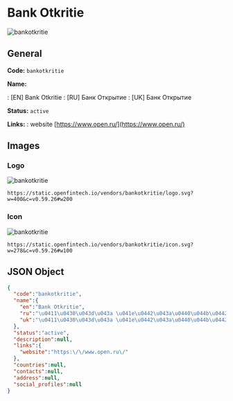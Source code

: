 
# Bank Otkritie 
![bankotkritie](https://static.openfintech.io/vendors/bankotkritie/logo.svg?w=400&c=v0.59.26#w200)  

## General 
 
**Code:** `bankotkritie` 
 
**Name:** 
 
:	[EN] Bank Otkritie 
:	[RU] Банк Открытие 
:	[UK] Банк Открытие 
 
**Status:** `active` 
 
**Links:** 
: website [https://www.open.ru/](https://www.open.ru/) 
 

## Images 

### Logo 
 
![bankotkritie](https://static.openfintech.io/vendors/bankotkritie/logo.svg?w=400&c=v0.59.26#w200)  

```
https://static.openfintech.io/vendors/bankotkritie/logo.svg?w=400&c=v0.59.26#w200
```  

### Icon 
 
![bankotkritie](https://static.openfintech.io/vendors/bankotkritie/icon.svg?w=278&c=v0.59.26#w100)  

```
https://static.openfintech.io/vendors/bankotkritie/icon.svg?w=278&c=v0.59.26#w100
```  

## JSON Object 

```json
{
  "code":"bankotkritie",
  "name":{
    "en":"Bank Otkritie",
    "ru":"\u0411\u0430\u043d\u043a \u041e\u0442\u043a\u0440\u044b\u0442\u0438\u0435",
    "uk":"\u0411\u0430\u043d\u043a \u041e\u0442\u043a\u0440\u044b\u0442\u0438\u0435"
  },
  "status":"active",
  "description":null,
  "links":{
    "website":"https:\/\/www.open.ru\/"
  },
  "countries":null,
  "contacts":null,
  "address":null,
  "social_profiles":null
}
```  
